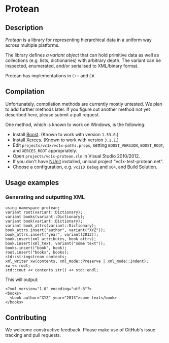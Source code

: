 # Protean #

## Description ##

*Protean* is a library for representing hierarchical data in a uniform way
across multiple platforms.

The library defines *a variant object* that can hold primitive data as well as
collections (e.g. lists, dictionaries) with arbitrary depth. The variant can be
inspected, enumerated, and/or serialised to XML/binary format.

Protean has implementations in `C++` and `C#`.

## Compilation ##

Unfortunately, compilation methods are currently mostly untested. We plan to add
further methods later. If you figure out another method not yet described here,
please submit a pull request.

One method, which is known to work on Windows, is the following:

* Install [Boost](http://www.boost.org/). (Known to work with version `1.53.0`.)
* Install [Xerces](http://xerces.apache.org/). (Known to work with version
  `3.1.1`.)
* Edit `projects/vc1x/vc1x-paths.props`, setting `BOOST_VERSION`, `BOOST_ROOT`, and
  `XERCES_ROOT` appropriately.
* Open `projects/vc1x-protean.sln` in Visual Studio 2010/2012.
* If you don't have [NUnit](http://nunit.org) installed, unload project
  "vc1x-test-protean.net".
* Choose a configuration, e.g. `vc110 Debug` and `x64`, and Build Solution.

## Usage examples ##

### Generating and outputting XML ###

    using namespace protean;
    variant root(variant::Dictionary);
    variant books(variant::Dictionary);
    variant book(variant::Dictionary);
    variant book_attrs(variant::Dictionary);
    book_attrs.insert("author", variant("XYZ"));
    book_attrs.insert("year", variant(2013));
    book.insert(xml_attributes, book_attrs);
    book.insert(xml_text, variant("some text"));
    books.insert("book", book);
    root.insert("books", books);
    std::stringstream contents;
    xml_writer xw(contents, xml_mode::Preserve | xml_mode::Indent);
    xw << root;
    std::cout << contents.str() << std::endl;

This will output:

    <?xml version="1.0" encoding="utf-8"?>
    <books>
      <book author="XYZ" year="2013">some text</book>
    </books>

## Contributing ##

We welcome constructive feedback. Please make use of GitHub's issue tracking and
pull requests.
